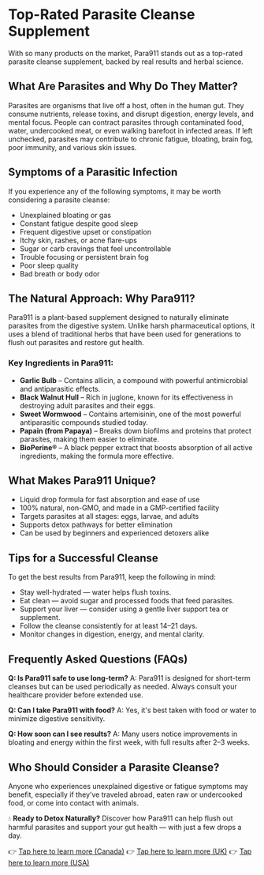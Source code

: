 # Top-Rated Parasite Cleanse Supplement

With so many products on the market, Para911 stands out as a top-rated parasite cleanse supplement, backed by real results and herbal science.

## What Are Parasites and Why Do They Matter?
Parasites are organisms that live off a host, often in the human gut. They consume nutrients, release toxins, and disrupt digestion, energy levels, and mental focus. People can contract parasites through contaminated food, water, undercooked meat, or even walking barefoot in infected areas. If left unchecked, parasites may contribute to chronic fatigue, bloating, brain fog, poor immunity, and various skin issues.

## Symptoms of a Parasitic Infection
If you experience any of the following symptoms, it may be worth considering a parasite cleanse:
- Unexplained bloating or gas
- Constant fatigue despite good sleep
- Frequent digestive upset or constipation
- Itchy skin, rashes, or acne flare-ups
- Sugar or carb cravings that feel uncontrollable
- Trouble focusing or persistent brain fog
- Poor sleep quality
- Bad breath or body odor

## The Natural Approach: Why Para911?
Para911 is a plant-based supplement designed to naturally eliminate parasites from the digestive system. Unlike harsh pharmaceutical options, it uses a blend of traditional herbs that have been used for generations to flush out parasites and restore gut health.

### Key Ingredients in Para911:
- **Garlic Bulb** – Contains allicin, a compound with powerful antimicrobial and antiparasitic effects.
- **Black Walnut Hull** – Rich in juglone, known for its effectiveness in destroying adult parasites and their eggs.
- **Sweet Wormwood** – Contains artemisinin, one of the most powerful antiparasitic compounds studied today.
- **Papain (from Papaya)** – Breaks down biofilms and proteins that protect parasites, making them easier to eliminate.
- **BioPerine®** – A black pepper extract that boosts absorption of all active ingredients, making the formula more effective.

## What Makes Para911 Unique?
- Liquid drop formula for fast absorption and ease of use
- 100% natural, non-GMO, and made in a GMP-certified facility
- Targets parasites at all stages: eggs, larvae, and adults
- Supports detox pathways for better elimination
- Can be used by beginners and experienced detoxers alike

## Tips for a Successful Cleanse
To get the best results from Para911, keep the following in mind:
- Stay well-hydrated — water helps flush toxins.
- Eat clean — avoid sugar and processed foods that feed parasites.
- Support your liver — consider using a gentle liver support tea or supplement.
- Follow the cleanse consistently for at least 14–21 days.
- Monitor changes in digestion, energy, and mental clarity.

## Frequently Asked Questions (FAQs)
**Q: Is Para911 safe to use long-term?**
A: Para911 is designed for short-term cleanses but can be used periodically as needed. Always consult your healthcare provider before extended use.

**Q: Can I take Para911 with food?**
A: Yes, it's best taken with food or water to minimize digestive sensitivity.

**Q: How soon can I see results?**
A: Many users notice improvements in bloating and energy within the first week, with full results after 2–3 weeks.

## Who Should Consider a Parasite Cleanse?
Anyone who experiences unexplained digestive or fatigue symptoms may benefit, especially if they’ve traveled abroad, eaten raw or undercooked food, or come into contact with animals.

💧 **Ready to Detox Naturally?**
Discover how Para911 can help flush out harmful parasites and support your gut health — with just a few drops a day.

👉 [Tap here to learn more (Canada)](https://usa-para911.com/b3715d1f1f5b48c0ad7ed129833654c7.txt)
👉 [Tap here to learn more (UK)](https://para911.uk/b3715d1f1f5b48c0ad7ed129833654c7.txt)
👉 [Tap here to learn more (USA)](https://usa-para911.com/b3715d1f1f5b48c0ad7ed129833654c7.txt)
